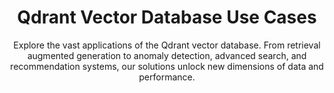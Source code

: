 ---
title: Qdrant Vector Database Use Cases
subtitle: Explore the vast applications of the Qdrant vector database. From retrieval augmented generation to anomaly detection, advanced search, and recommendation systems, our solutions unlock new dimensions of data and performance.
featureCards:
  - id: 0
    title: Advanced Search
    content: Elevate your apps with advanced search capabilities. Qdrant excels in processing high-dimensional data, enabling nuanced similarity searches, and understanding semantics in depth. Qdrant also handles multimodal data with fast and accurate search algorithms.
    link:
      text: Learn More
      url: /
  - id: 1
    title: Recommendation Systems
    content: Create highly responsive and personalized recommendation systems with tailored suggestions. Qdrant’s Recommendation API offers great flexibility, featuring options such as best score recommendation strategy. This enables new scenarios of using multiple vectors in a single query to impact result relevancy.
    link:
      text: Learn More
      url: /
  - id: 2
    title: Retrieval Augmented Generation (RAG)
    content: Enhance the quality of AI-generated content. Leverage Qdrant's efficient nearest neighbor search and payload filtering features for retrieval-augmented generation. You can then quickly access relevant vectors and integrate a vast array of data points.
    link:
      text: Learn More
      url: /
  - id: 3
    title: Data Analysis and Anomaly Detection
    content: Transform your approach to Data Analysis and Anomaly Detection. Leverage vectors to quickly identify patterns and outliers in complex datasets. This ensures robust and real-time anomaly detection for critical applications.
    link:
      text: Learn More
      url: /
---